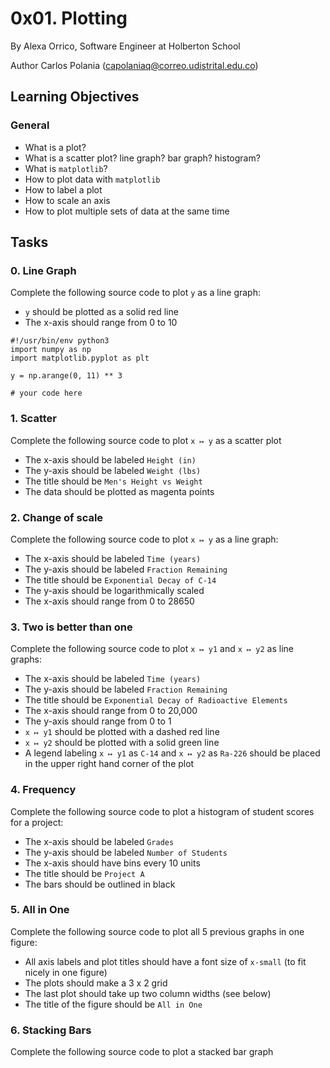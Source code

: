# 0x01. Plotting

By Alexa Orrico, Software Engineer at Holberton School

Author Carlos Polania (capolaniaq@correo.udistrital.edu.co)

## Learning Objectives

### General

-   What is a plot?
-   What is a scatter plot? line graph? bar graph? histogram?
-   What is  `matplotlib`?
-   How to plot data with  `matplotlib`
-   How to label a plot
-   How to scale an axis
-   How to plot multiple sets of data at the same time
## Tasks
### 0. Line Graph
Complete the following source code to plot `y` as a line graph:
-   `y`  should be plotted as a solid red line
-   The x-axis should range from 0 to 10
```
#!/usr/bin/env python3
import numpy as np
import matplotlib.pyplot as plt

y = np.arange(0, 11) ** 3

# your code here
```

### 1. Scatter
Complete the following source code to plot `x ↦ y` as a scatter plot

-   The x-axis should be labeled  `Height (in)`
-   The y-axis should be labeled  `Weight (lbs)`
-   The title should be  `Men's Height vs Weight`
-   The data should be plotted as magenta points

### 2. Change of scale

Complete the following source code to plot  `x ↦ y`  as a line graph:

-   The x-axis should be labeled  `Time (years)`
-   The y-axis should be labeled  `Fraction Remaining`
-   The title should be  `Exponential Decay of C-14`
-   The y-axis should be logarithmically scaled
-   The x-axis should range from 0 to 28650

### 3. Two is better than one

Complete the following source code to plot  `x ↦ y1`  and  `x ↦ y2`  as line graphs:

-   The x-axis should be labeled  `Time (years)`
-   The y-axis should be labeled  `Fraction Remaining`
-   The title should be  `Exponential Decay of Radioactive Elements`
-   The x-axis should range from 0 to 20,000
-   The y-axis should range from 0 to 1
-   `x ↦ y1`  should be plotted with a dashed red line
-   `x ↦ y2`  should be plotted with a solid green line
-   A legend labeling  `x ↦ y1`  as  `C-14`  and  `x ↦ y2`  as  `Ra-226`  should be placed in the upper right hand corner of the plot

### 4. Frequency

Complete the following source code to plot a histogram of student scores for a project:

-   The x-axis should be labeled  `Grades`
-   The y-axis should be labeled  `Number of Students`
-   The x-axis should have bins every 10 units
-   The title should be  `Project A`
-   The bars should be outlined in black

### 5. All in One

Complete the following source code to plot all 5 previous graphs in one figure:

-   All axis labels and plot titles should have a font size of  `x-small`  (to fit nicely in one figure)
-   The plots should make a 3 x 2 grid
-   The last plot should take up two column widths (see below)
-   The title of the figure should be  `All in One`

### 6. Stacking Bars

Complete the following source code to plot a stacked bar graph